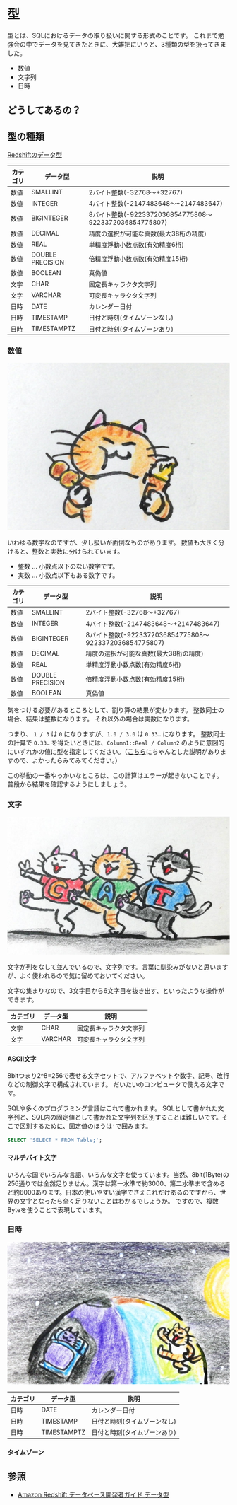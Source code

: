 # 型

型とは、SQLにおけるデータの取り扱いに関する形式のことです。
これまで勉強会の中でデータを見てきたときに、大雑把にいうと、3種類の型を扱ってきました。

- 数値
- 文字列
- 日時

## どうしてあるの？

## 型の種類
[Redshiftのデータ型](https://docs.aws.amazon.com/ja_jp/redshift/latest/dg/c_Supported_data_types.html)

| カテゴリ | データ型 | 説明 |
|--|--|--|
| 数値 | SMALLINT | 2バイト整数(-32768〜+32767) |
| 数値 | INTEGER | 4バイト整数(-2147483648～+2147483647) |
| 数値 | BIGINTEGER | 8バイト整数(-9223372036854775808～9223372036854775807) |
| 数値 | DECIMAL | 精度の選択が可能な真数(最大38桁の精度) |
| 数値 | REAL | 単精度浮動小数点数(有効精度6桁) |
| 数値 | DOUBLE PRECISION | 倍精度浮動小数点数(有効精度15桁) |
| 数値 | BOOLEAN | 真偽値 |
| 文字 | CHAR | 固定長キャラクタ文字列 |
| 文字 | VARCHAR | 可変長キャラクタ文字列 |
| 日時 | DATE | カレンダー日付 |
| 日時 | TIMESTAMP | 日付と時刻(タイムゾーンなし) |
| 日時 | TIMESTAMPTZ | 日付と時刻(タイムゾーンあり) |

### 数値

![整数と実数](../images/a_01/integer_and_real.jpg)

いわゆる数字なのですが、少し扱いが面倒なものがあります。
数値も大きく分けると、整数と実数に分けられています。

- 整数 … 小数点以下のない数字です。
- 実数 … 小数点以下もある数字です。

| カテゴリ | データ型 | 説明 |
|--|--|--|
| 数値 | SMALLINT | 2バイト整数(-32768〜+32767) |
| 数値 | INTEGER | 4バイト整数(-2147483648～+2147483647) |
| 数値 | BIGINTEGER | 8バイト整数(-9223372036854775808～9223372036854775807)
| 数値 | DECIMAL | 精度の選択が可能な真数(最大38桁の精度) |
| 数値 | REAL | 単精度浮動小数点数(有効精度6桁) |
| 数値 | DOUBLE PRECISION | 倍精度浮動小数点数(有効精度15桁) |
| 数値 | BOOLEAN | 真偽値 |

気をつける必要があるところとして、割り算の結果が変わります。
整数同士の場合、結果は整数になります。
それ以外の場合は実数になります。

つまり、 `1 / 3` は `0` になりますが、`1.0 / 3.0` は `0.33…` になります。
整数同士の計算で `0.33…` を得たいときには、`Column1::Real / Column2` のように意図的にいずれかの値に型を指定してください。（[こちら](https://docs.aws.amazon.com/ja_jp/redshift/latest/dg/r_numeric_computations201.html)にちゃんとした説明がありますので、よかったらみてみてください。）

この挙動の一番やっかいなところは、この計算はエラーが起きないことです。
普段から結果を確認するようにしましょう。

### 文字

![文字列](../images/a_01/character_string.jpg)

文字が列をなして並んでいるので、文字列です。言葉に馴染みがないと思いますが、よく使われるので気に留めておいてください。

文字の集まりなので、3文字目から6文字目を抜き出す、といったような操作ができます。

| カテゴリ | データ型 | 説明 |
|--|--|--|
| 文字 | CHAR | 固定長キャラクタ文字列 |
| 文字 | VARCHAR | 可変長キャラクタ文字列 |

#### ASCII文字

8bitつまり2^8=256で表せる文字セットで、アルファベットや数字、記号、改行などの制御文字で構成されています。
だいたいのコンピュータで使える文字です。

SQLや多くのプログラミング言語はこれで書かれます。
SQLとして書かれた文字列と、SQL内の固定値として書かれた文字列を区別することは難しいです。そこで区別するために、固定値のほうは`'`で囲みます。

```sql
SELECT 'SELECT * FROM Table;';
```

#### マルチバイト文字

いろんな国でいろんな言語、いろんな文字を使っています。当然、8bit(1Byte)の256通りでは全然足りません。漢字は第一水準で約3000、第二水準まで含めると約6000あります。日本の使いやすい漢字でさえこれだけあるのですから、世界の文字となったら全く足りないことはわかるでしょうか。
ですので、複数Byteを使うことで表現しています。

### 日時

![文字列](../images/a_01/timezone.jpg)

| カテゴリ | データ型 | 説明 |
|--|--|--|
| 日時 | DATE | カレンダー日付 |
| 日時 | TIMESTAMP | 日付と時刻(タイムゾーンなし) |
| 日時 | TIMESTAMPTZ | 日付と時刻(タイムゾーンあり) |

#### タイムゾーン

## 参照
- [Amazon Redshift データベース開発者ガイド データ型](https://docs.aws.amazon.com/ja_jp/redshift/latest/dg/c_Supported_data_types.html)
